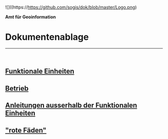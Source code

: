 ![]((https://https://github.com/sogis/dok/blob/master/Logo.png)

**Amt für Geoinformation**
# Dokumentenablage

---

&nbsp;

## [Funktionale Einheiten](https://github.com/sogis/dok_funktionale_einheiten)
## [Betrieb](https://github.com/sogis/dok_betrieb)
## [Anleitungen ausserhalb der Funktionalen Einheiten](https://github.com/sogis/dok_div_anleitungen)
## ["rote Fäden"](https://github.com/sogis/dok_rote_faeden)
